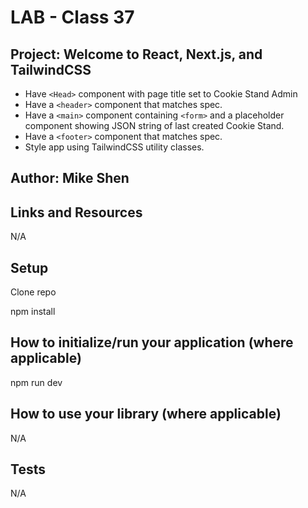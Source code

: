 # LAB - Class 37

## Project: Welcome to React, Next.js, and TailwindCSS

- Have `<Head>` component with page title set to Cookie Stand Admin
- Have a `<header>` component that matches spec.
- Have a `<main>` component containing `<form>` and a placeholder component showing JSON string of last created Cookie Stand.
- Have a `<footer>` component that matches spec.
- Style app using TailwindCSS utility classes.

## Author: Mike Shen

## Links and Resources

N/A

## Setup

Clone repo

npm install

## How to initialize/run your application (where applicable)

npm run dev

## How to use your library (where applicable)

N/A

## Tests

N/A

